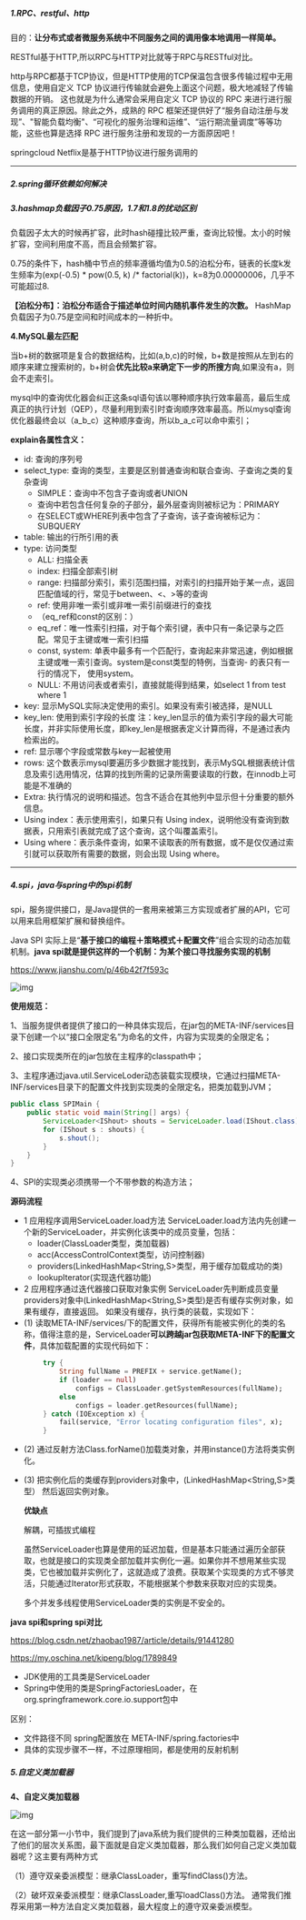 ##### **1.RPC、restful、http**

目的：**让分布式或者微服务系统中不同服务之间的调用像本地调用一样简单。**

RESTful基于HTTP,所以RPC与HTTP对比就等于RPC与RESTful对比。

http与RPC都基于TCP协议，但是HTTP使用的TCP保温包含很多传输过程中无用信息，使用自定义 TCP 协议进行传输就会避免上面这个问题，极大地减轻了传输数据的开销。 这也就是为什么通常会采用自定义 TCP 协议的 RPC 来进行进行服务调用的真正原因。除此之外，成熟的 RPC 框架还提供好了“服务自动注册与发现”、"智能负载均衡"、“可视化的服务治理和运维”、“运行期流量调度”等等功能，这些也算是选择 RPC 进行服务注册和发现的一方面原因吧！

springcloud Netflix是基于HTTP协议进行服务调用的

****

##### 2.spring循环依赖如何解决

##### 3.hashmap负载因子0.75原因，1.7和1.8的扰动区别

负载因子太大的时候再扩容，此时hash碰撞比较严重，查询比较慢。太小的时候扩容，空间利用度不高，而且会频繁扩容。

0.75的条件下，hash桶中节点的频率遵循均值为0.5的泊松分布，链表的长度k发生频率为(exp(-0.5) * pow(0.5, k) /* factorial(k))，k=8为0.00000006，几乎不可能超过8.

**【泊松分布】：泊松分布适合于描述单位时间内随机事件发生的次数。**
HashMap负载因子为0.75是空间和时间成本的一种折中。

**4.MySQL最左匹配**

当b+树的数据项是复合的数据结构，比如(a,b,c)的时候，b+数是按照从左到右的顺序来建立搜索树的，b+树会**优先比较a来确定下一步的所搜方向**,如果没有a，则会不走索引。

mysql中的查询优化器会纠正这条sql语句该以哪种顺序执行效率最高，最后生成真正的执行计划（QEP），尽量利用到索引时查询顺序效率最高。所以mysql查询优化器最终会以（a_b_c）这种顺序查询，所以b_a_c可以命中索引；



**explain各属性含义：**

- id: 查询的序列号
- select_type: 查询的类型，主要是区别普通查询和联合查询、子查询之类的复杂查询
  - SIMPLE：查询中不包含子查询或者UNION
  - 查询中若包含任何复杂的子部分，最外层查询则被标记为：PRIMARY
  - 在SELECT或WHERE列表中包含了子查询，该子查询被标记为：SUBQUERY
- table: 输出的行所引用的表
- type: 访问类型
  - ALL: 扫描全表
  - index: 扫描全部索引树
  - range: 扫描部分索引，索引范围扫描，对索引的扫描开始于某一点，返回匹配值域的行，常见于between、<、>等的查询
  - ref: 使用非唯一索引或非唯一索引前缀进行的查找
  - （eq_ref和const的区别：）
  - eq_ref：唯一性索引扫描，对于每个索引键，表中只有一条记录与之匹配。常见于主键或唯一索引扫描
  - const, system: 单表中最多有一个匹配行，查询起来非常迅速，例如根据主键或唯一索引查询。system是const类型的特例，当查询- 的表只有一行的情况下， 使用system。
  - NULL: 不用访问表或者索引，直接就能得到结果，如select 1 from test where 1
- key: 显示MySQL实际决定使用的索引。如果没有索引被选择，是NULL
- key_len: 使用到索引字段的长度
  注：key_len显示的值为索引字段的最大可能长度，并非实际使用长度，即key_len是根据表定义计算而得，不是通过表内检索出的。
- ref: 显示哪个字段或常数与key一起被使用
- rows: 这个数表示mysql要遍历多少数据才能找到，表示MySQL根据表统计信息及索引选用情况，估算的找到所需的记录所需要读取的行数，在innodb上可能是不准确的
- Extra: 执行情况的说明和描述。包含不适合在其他列中显示但十分重要的额外信息。
- Using index：表示使用索引，如果只有 Using index，说明他没有查询到数据表，只用索引表就完成了这个查询，这个叫覆盖索引。
- Using where：表示条件查询，如果不读取表的所有数据，或不是仅仅通过索引就可以获取所有需要的数据，则会出现 Using where。

****

##### 4.spi，java与spring中的spi机制



spi，服务提供接口，是Java提供的一套用来被第三方实现或者扩展的API，它可以用来启用框架扩展和替换组件。

Java SPI 实际上是“**基于接口的编程＋策略模式＋配置文件**”组合实现的动态加载机制。**java spi就是提供这样的一个机制：为某个接口寻找服务实现的机制**

https://www.jianshu.com/p/46b42f7f593c

![img](https://upload-images.jianshu.io/upload_images/5618238-5d8948367cb9b18e.png?imageMogr2/auto-orient/strip|imageView2/2/format/webp)

**使用规范：**

1、当服务提供者提供了接口的一种具体实现后，在jar包的META-INF/services目录下创建一个以“接口全限定名”为命名的文件，内容为实现类的全限定名；

2、接口实现类所在的jar包放在主程序的classpath中；

3、主程序通过java.util.ServiceLoder动态装载实现模块，它通过扫描META-INF/services目录下的配置文件找到实现类的全限定名，把类加载到JVM；

```java
public class SPIMain {
    public static void main(String[] args) {
        ServiceLoader<IShout> shouts = ServiceLoader.load(IShout.class);
        for (IShout s : shouts) {
            s.shout();
        }
    }
}
```

4、SPI的实现类必须携带一个不带参数的构造方法；

**源码流程**

- 1 应用程序调用ServiceLoader.load方法
   ServiceLoader.load方法内先创建一个新的ServiceLoader，并实例化该类中的成员变量，包括：
  - loader(ClassLoader类型，类加载器)
  - acc(AccessControlContext类型，访问控制器)
  - providers(LinkedHashMap<String,S>类型，用于缓存加载成功的类)
  - lookupIterator(实现迭代器功能)
- 2 应用程序通过迭代器接口获取对象实例
   ServiceLoader先判断成员变量providers对象中(LinkedHashMap<String,S>类型)是否有缓存实例对象，如果有缓存，直接返回。
   如果没有缓存，执行类的装载，实现如下：
- (1) 读取META-INF/services/下的配置文件，获得所有能被实例化的类的名称，值得注意的是，ServiceLoader**可以跨越jar包获取META-INF下的配置文件**，具体加载配置的实现代码如下：



```dart
        try {
            String fullName = PREFIX + service.getName();
            if (loader == null)
                configs = ClassLoader.getSystemResources(fullName);
            else
                configs = loader.getResources(fullName);
        } catch (IOException x) {
            fail(service, "Error locating configuration files", x);
        }
```

- (2) 通过反射方法Class.forName()加载类对象，并用instance()方法将类实例化。

- (3) 把实例化后的类缓存到providers对象中，(LinkedHashMap<String,S>类型）
   然后返回实例对象。

  **优缺点**

  解耦，可插拔式编程

  虽然ServiceLoader也算是使用的延迟加载，但是基本只能通过遍历全部获取，也就是接口的实现类全部加载并实例化一遍。如果你并不想用某些实现类，它也被加载并实例化了，这就造成了浪费。获取某个实现类的方式不够灵活，只能通过Iterator形式获取，不能根据某个参数来获取对应的实现类。

  多个并发多线程使用ServiceLoader类的实例是不安全的。

  

**java spi和spring spi对比**

https://blog.csdn.net/zhaobao1987/article/details/91441280

https://my.oschina.net/kipeng/blog/1789849

- JDK使用的工具类是ServiceLoader
- Spring中使用的类是SpringFactoriesLoader，在org.springframework.core.io.support包中

区别：

- 文件路径不同 spring配置放在 META-INF/spring.factories中
- 具体的实现步骤不一样，不过原理相同，都是使用的反射机制

##### 5.自定义类加载器

**4、自定义类加载器**

![img](https://pics1.baidu.com/feed/eaf81a4c510fd9f950e68758c03f2f2e2834a422.jpeg?token=df76c19dfd873594da9128e32f646978&s=49A01D7213AFC0E840F5BDC70000C0A1)

在这一部分第一小节中，我们提到了java系统为我们提供的三种类加载器，还给出了他们的层次关系图，最下面就是自定义类加载器，那么我们如何自己定义类加载器呢？这主要有两种方式

（1）遵守双亲委派模型：继承ClassLoader，重写findClass()方法。

（2）破坏双亲委派模型：继承ClassLoader,重写loadClass()方法。 通常我们推荐采用第一种方法自定义类加载器，最大程度上的遵守双亲委派模型。




